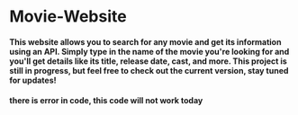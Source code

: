 # Movie-Website
<h4> This website allows you to search for any movie and get its information using an API. Simply type in the name of the movie you're looking for and you'll get details like its title, release date, cast, and more.
This project is still in progress, but feel free to check out the current version, stay tuned for updates! </h4>

<h4>there is error in code, this code will not work today<h4>

